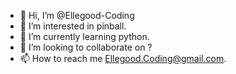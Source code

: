 - 👋 Hi, I’m @Ellegood-Coding
- 👀 I’m interested in pinball.
- 🌱 I’m currently learning python.
- 💞️ I’m looking to collaborate on ?
- 📫 How to reach me Ellegood.Coding@gmail.com.

<!---
Ellegood-Coding/Ellegood-Coding is a ✨ special ✨ repository because its `README.md` (this file) appears on your GitHub profile.
You can click the Preview link to take a look at your changes.
--->
